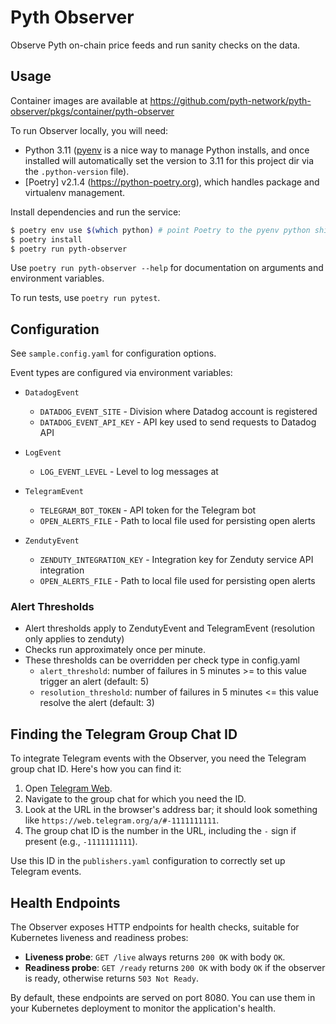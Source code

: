 # Pyth Observer

Observe Pyth on-chain price feeds and run sanity checks on the data.

## Usage

Container images are available at https://github.com/pyth-network/pyth-observer/pkgs/container/pyth-observer

To run Observer locally, you will need: 
- Python 3.11 ([pyenv](https://github.com/pyenv/pyenv) is a nice way to manage Python installs, and once installed will automatically set the version to 3.11 for this project dir via the `.python-version` file).
- [Poetry] v2.1.4 (https://python-poetry.org), which handles package and virtualenv management. 

Install dependencies and run the service:
```sh
$ poetry env use $(which python) # point Poetry to the pyenv python shim
$ poetry install
$ poetry run pyth-observer
```

Use `poetry run pyth-observer --help` for documentation on arguments and environment variables.

To run tests, use `poetry run pytest`.

## Configuration

See `sample.config.yaml` for configuration options.

Event types are configured via environment variables:

- `DatadogEvent`

  - `DATADOG_EVENT_SITE` - Division where Datadog account is registered
  - `DATADOG_EVENT_API_KEY` - API key used to send requests to Datadog API

- `LogEvent`
  - `LOG_EVENT_LEVEL` - Level to log messages at

- `TelegramEvent`
  - `TELEGRAM_BOT_TOKEN` - API token for the Telegram bot
  - `OPEN_ALERTS_FILE` - Path to local file used for persisting open alerts

- `ZendutyEvent`
  - `ZENDUTY_INTEGRATION_KEY` - Integration key for Zenduty service API integration
  - `OPEN_ALERTS_FILE` - Path to local file used for persisting open alerts

### Alert Thresholds
- Alert thresholds apply to ZendutyEvent and TelegramEvent (resolution only applies to zenduty)
- Checks run approximately once per minute.
- These thresholds can be overridden per check type in config.yaml
  - `alert_threshold`: number of failures in 5 minutes >= to this value trigger an alert (default: 5)
  - `resolution_threshold`: number of failures in 5 minutes <= this value resolve the alert (default: 3)

## Finding the Telegram Group Chat ID

To integrate Telegram events with the Observer, you need the Telegram group chat ID. Here's how you can find it:

1. Open [Telegram Web](https://web.telegram.org).
2. Navigate to the group chat for which you need the ID.
3. Look at the URL in the browser's address bar; it should look something like `https://web.telegram.org/a/#-1111111111`.
4. The group chat ID is the number in the URL, including the `-` sign if present (e.g., `-1111111111`).

Use this ID in the `publishers.yaml` configuration to correctly set up Telegram events.

## Health Endpoints

The Observer exposes HTTP endpoints for health checks, suitable for Kubernetes liveness and readiness probes:

- **Liveness probe**: `GET /live` always returns `200 OK` with body `OK`.
- **Readiness probe**: `GET /ready` returns `200 OK` with body `OK` if the observer is ready, otherwise returns `503 Not Ready`.

By default, these endpoints are served on port 8080. You can use them in your Kubernetes deployment to monitor the application's health.
